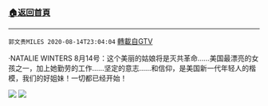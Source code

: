 ﻿###  [:house:返回首頁](https://github.com/ourhimalayas/txt)
---

`郭文贵MILES 2020-08-14T23:04:04` [轉載自GTV](https://gtv.org/web/#/UserInfo/5e596957357cc612d35a8044)

·NATALIE WINTERS  8月14号：这个美丽的姑娘将是灭共革命……美国最漂亮的女孩之一，加上她勤劳的工作……坚定的意志……和信仰，是美国新一代年轻人的楷模，我们的好姐妹！一切都已经开始！

![](https://filegroup.gtv.org/cdn-cgi/image/width=600/https://filegroup.gtv.org/group3/default/20200814/23/03/0/47cfa1b8312e62b55e59de6fb2f400d0.jpeg)
![](https://filegroup.gtv.org/cdn-cgi/image/width=600/https://filegroup.gtv.org/group3/default/20200814/23/04/0/6e1e4d2e4007137b3e7b153c015faeac.png)
